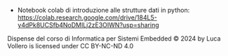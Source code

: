 * Notebook colab di introduzione alle strutture dati in python: https://colab.research.google.com/drive/184L5-y4dPk8UCSfb4NoDMILj2zE3OIWN?usp=sharing

Dispense del corso di Informatica per Sistemi Embedded © 2024 by Luca Vollero is licensed under CC BY-NC-ND 4.0 

